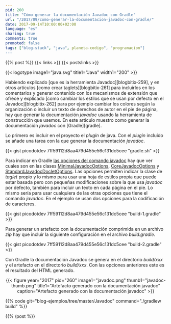 ```yaml
---
pid: 260
title: "Cómo generar la documentación Javadoc con Gradle"
url: "/2017/09/como-generar-la-documentacion-javadoc-con-gradle/"
date: 2017-09-14T10:00:00+02:00
language: "es"
sharing: true
comments: true
promoted: false
tags: ["blog-stack", "java", planeta-codigo", "programacion"]
---
```


{{% post %}}
{{< links >}}
{{< postslinks >}}

{{< logotype image1="java.svg" title1="Java" width1="200" >}}

Habiendo explicado [que es la herramienta Javadoc][blogbitix-259], y en otros artículos [como crear taglets][blogbitix-261] para incluirlos en los comentarios y generar contenido con los mecanismos de extensión que ofrece y explicado [como cambiar los estilos que se usan por defecto en el Javadoc][blogbitix-262] para por ejemplo cambiar los colores según la organización o incluir un texto de derechos de autor en el pie de página, hay que generar la documentación _javadoc_ usando la herramienta de construcción que usemos. En este artículo muestro como generar la documentación _javadoc_ con [Gradle][gradle].

Lo primero es incluir en el proyecto el _plugin_ de java. Con el _plugin_ incluido se añade una tarea con la que generar la documentación _javadoc_.

{{< gist picodotdev 7ff59112d8aa479d455e56c131dc5cee "gradle.sh" >}}

Para indicar en Gradle [las opciones del comando javadoc](http://docs.oracle.com/javase/7/docs/technotes/tools/windows/javadoc.html#options) hay que ver cuales son en las clases [MinimalJavadocOptions](https://docs.gradle.org/current/javadoc/org/gradle/external/javadoc/MinimalJavadocOptions.html), [CoreJavadocOptions](https://docs.gradle.org/current/javadoc/org/gradle/external/javadoc/CoreJavadocOptions.html) y [StandardJavadocDocletOptions](https://docs.gradle.org/current/javadoc/org/gradle/external/javadoc/StandardJavadocDocletOptions.html). Las opciones permiten indicar la clase de _taglet_ propio y lo mismo para usar una hoja de estilos propia que puede estar basada pero con pequeñas modificaciones sobre la que usa _javadoc_ por defecto, también para incluir un texto en cada página en el pie. Lo mismo sería para usar cualquiera de las otras opciones que tiene el comando _javadoc_. En el ejemplo se usan dos opciones para la codificación de caracteres.

{{< gist picodotdev 7ff59112d8aa479d455e56c131dc5cee "build-1.gradle" >}}

Para generar un artefacto con la documentación comprimida en un archivo _zip_ hay que incluir la siguiente configuración en el archivo _build.gradle_.

{{< gist picodotdev 7ff59112d8aa479d455e56c131dc5cee "build-2.gradle" >}}

Con Gradle la documentación Javadoc se genera en el directorio _build/xxx_ y el artefacto en el directorio _build/xxx_. Con las opciones anteriores este es el resultado del HTML generado.

<div class="media" style="text-align: center;">
    {{< figure year="2017" pid="260"
        image1="javadoc.png" thumb1="javadoc-thumb.png" title1="Artefacto generado con la documentación javadoc"
        caption="Artefacto generado con la documentación javadoc" >}}
</div>

{{% code git="blog-ejemplos/tree/master/Javadoc" command="./gradlew build" %}}

{{% /post %}}


